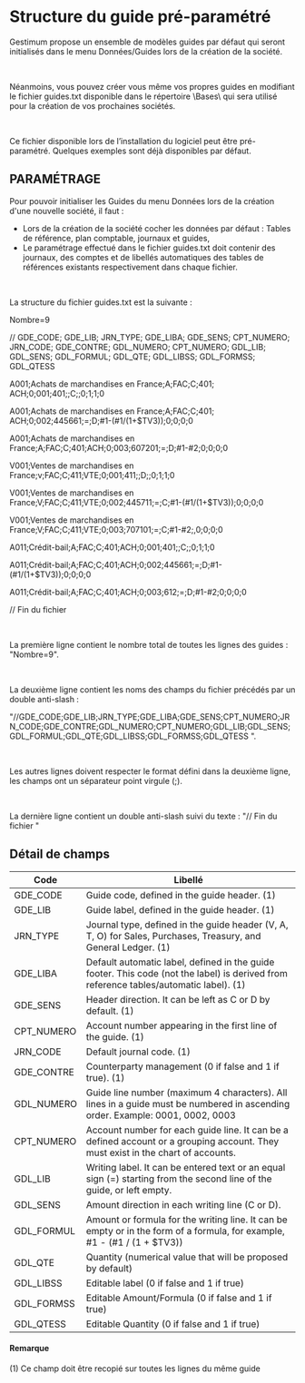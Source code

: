 # Structure du guide pré-paramétré






Gestimum propose un ensemble de modèles guides par défaut qui seront initialisés dans le menu Données/Guides lors de la création de la société.


 


Néanmoins, vous pouvez créer vous même vos propres guides en modifiant le fichier guides.txt disponible dans le répertoire \Bases\ qui sera utilisé pour la création de vos prochaines sociétés.


 


Ce fichier disponible lors de l’installation du logiciel peut être pré-paramétré. Quelques exemples sont déjà disponibles par défaut.


## PARAMÉTRAGE


Pour pouvoir initialiser les Guides du menu Données lors de la création d'une nouvelle société, il faut :


* Lors de la création de la société cocher les données par défaut : Tables de référence, plan comptable, journaux et guides,
* Le paramétrage effectué dans le fichier guides.txt doit contenir des journaux, des comptes et de libellés automatiques des tables de références existants respectivement dans chaque fichier.


 


La structure du fichier guides.txt est la suivante :


Nombre=9


// GDE\_CODE; GDE\_LIB; JRN\_TYPE; GDE\_LIBA; GDE\_SENS; CPT\_NUMERO; JRN\_CODE; GDE\_CONTRE; GDL\_NUMERO; CPT\_NUMERO; GDL\_LIB; GDL\_SENS; GDL\_FORMUL; GDL\_QTE; GDL\_LIBSS; GDL\_FORMSS; GDL\_QTESS


A001;Achats de marchandises en France;A;FAC;C;401; ACH;0;001;401;;C;;0;1;1;0


A001;Achats de marchandises en France;A;FAC;C;401; ACH;0;002;445661;=;D;#1-(#1/(1+$TV3));0;0;0;0


A001;Achats de marchandises en France;A;FAC;C;401;ACH;0;003;607201;=;D;#1-#2;0;0;0;0


V001;Ventes de marchandises en France;v;FAC;C;411;VTE;0;001;411;;D;;0;1;1;0


V001;Ventes de marchandises en France;V;FAC;C;411;VTE;0;002;445711;=;C;#1-(#1/(1+$TV3));0;0;0;0


V001;Ventes de marchandises en France;V;FAC;C;411;VTE;0;003;707101;=;C;#1-#2;,0;0;0;0


A011;Crédit-bail;A;FAC;C;401;ACH;0;001;401;;C;;0;1;1;0


A011;Crédit-bail;A;FAC;C;401;ACH;0;002;445661;=;D;#1-(#1/(1+$TV3));0;0;0;0


A011;Crédit-bail;A;FAC;C;401;ACH;0;003;612;=;D;#1-#2;0;0;0;0


// Fin du fichier


 


La première ligne contient le nombre total de toutes les lignes des guides : "Nombre=9".


 


La deuxième ligne contient les noms des champs du fichier précédés par un double anti-slash :


"//GDE\_CODE;GDE\_LIB;JRN\_TYPE;GDE\_LIBA;GDE\_SENS;CPT\_NUMERO;JRN\_CODE;GDE\_CONTRE;GDL\_NUMERO;CPT\_NUMERO;GDL\_LIB;GDL\_SENS;GDL\_FORMUL;GDL\_QTE;GDL\_LIBSS;GDL\_FORMSS;GDL\_QTESS ".


 


Les autres lignes doivent respecter le format défini dans la deuxième ligne, les champs ont un séparateur point virgule (;).


 


La dernière ligne contient un double anti-slash suivi du texte : "// Fin du fichier "


## Détail de champs







| Code         | Libellé   |
|--------------|-----------|
| GDE_CODE     | Guide code, defined in the guide header. (1) |
| GDE_LIB      | Guide label, defined in the guide header. (1) |
| JRN_TYPE     | Journal type, defined in the guide header (V, A, T, O) for Sales, Purchases, Treasury, and General Ledger. (1) |
| GDE_LIBA     | Default automatic label, defined in the guide footer. This code (not the label) is derived from reference tables/automatic label). (1) |
| GDE_SENS     | Header direction. It can be left as C or D by default. (1) |
| CPT_NUMERO   | Account number appearing in the first line of the guide. (1) |
| JRN_CODE     | Default journal code. (1) |
| GDE_CONTRE   | Counterparty management (0 if false and 1 if true). (1) |
| GDL_NUMERO   | Guide line number (maximum 4 characters). All lines in a guide must be numbered in ascending order. Example: 0001, 0002, 0003 |
| CPT_NUMERO   | Account number for each guide line. It can be a defined account or a grouping account. They must exist in the chart of accounts. |
| GDL_LIB      | Writing label. It can be entered text or an equal sign (=) starting from the second line of the guide, or left empty. |
| GDL_SENS     | Amount direction in each writing line (C or D). |
| GDL_FORMUL   | Amount or formula for the writing line. It can be empty or in the form of a formula, for example, #1 - (#1 / (1 + $TV3)) |
| GDL_QTE      | Quantity (numerical value that will be proposed by default) |
| GDL_LIBSS    | Editable label (0 if false and 1 if true) |
| GDL_FORMSS   | Editable Amount/Formula (0 if false and 1 if true) |
| GDL_QTESS    | Editable Quantity (0 if false and 1 if true) |


#### Remarque


(1) Ce champ doit être recopié sur toutes les lignes du même guide


